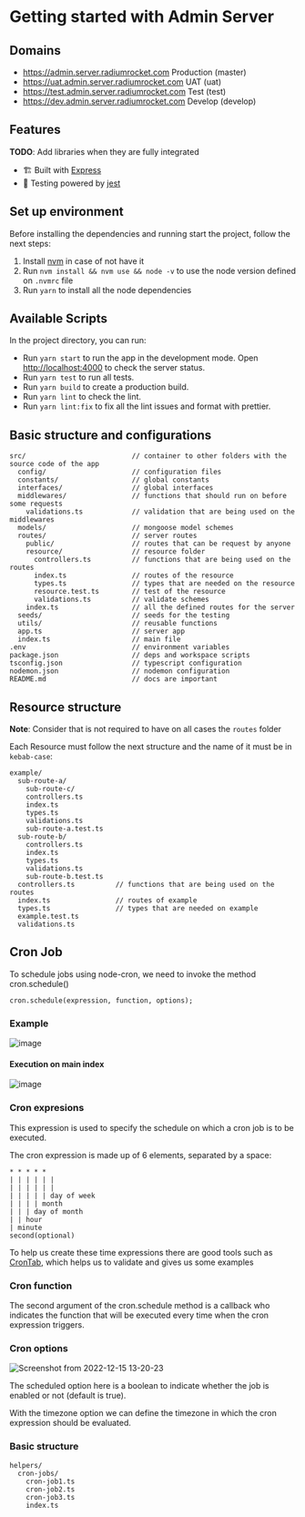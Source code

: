 # Getting started with Admin Server

## Domains

- https://admin.server.radiumrocket.com Production (master)
- https://uat.admin.server.radiumrocket.com UAT (uat)
- https://test.admin.server.radiumrocket.com Test (test)
- https://dev.admin.server.radiumrocket.com Develop (develop)

## Features

**TODO**: Add libraries when they are fully integrated

- 🏗 Built with [Express](http://expressjs.com/)
- 🚨 Testing powered by [jest](https://jestjs.io/docs/getting-started)

## Set up environment

Before installing the dependencies and running start the project, follow the next steps:

1. Install [nvm](https://github.com/nvm-sh/nvm#installing-and-updating) in case of not have it
2. Run `nvm install && nvm use && node -v` to use the node version defined on `.nvmrc` file
3. Run `yarn` to install all the node dependencies

## Available Scripts

In the project directory, you can run:

- Run `yarn start` to run the app in the development mode. Open [http://localhost:4000](http://localhost:4000) to check the server status.
- Run `yarn test` to run all tests.
- Run `yarn build` to create a production build.
- Run `yarn lint` to check the lint.
- Run `yarn lint:fix` to fix all the lint issues and format with prettier.

## Basic structure and configurations

```
src/                          // container to other folders with the source code of the app
  config/                     // configuration files
  constants/                  // global constants
  interfaces/                 // global interfaces
  middlewares/                // functions that should run on before some requests
    validations.ts            // validation that are being used on the middlewares
  models/                     // mongoose model schemes
  routes/                     // server routes
    public/                   // routes that can be request by anyone
    resource/                 // resource folder
      controllers.ts          // functions that are being used on the routes
      index.ts                // routes of the resource
      types.ts                // types that are needed on the resource
      resource.test.ts        // test of the resource
      validations.ts          // validate schemes
    index.ts                  // all the defined routes for the server
  seeds/                      // seeds for the testing
  utils/                      // reusable functions
  app.ts                      // server app
  index.ts                    // main file
.env                          // environment variables
package.json                  // deps and workspace scripts
tsconfig.json                 // typescript configuration
nodemon.json                  // nodemon configuration
README.md                     // docs are important
```

## Resource structure

**Note**: Consider that is not required to have on all cases the `routes` folder

Each Resource must follow the next structure and the name of it must be in `kebab-case`:

```
example/
  sub-route-a/
    sub-route-c/
    controllers.ts
    index.ts
    types.ts
    validations.ts
    sub-route-a.test.ts
  sub-route-b/
    controllers.ts
    index.ts
    types.ts
    validations.ts
    sub-route-b.test.ts
  controllers.ts          // functions that are being used on the routes
  index.ts                // routes of example
  types.ts                // types that are needed on example
  example.test.ts
  validations.ts
```

## Cron Job

To schedule jobs using node-cron, we need to invoke the method cron.schedule()

```
cron.schedule(expression, function, options);
```
### Example
![image](https://user-images.githubusercontent.com/94427392/207924865-0b096704-f8e1-4fa5-90ba-457fbcf12c6c.png)

#### Execution on main index
![image](https://user-images.githubusercontent.com/94427392/207926664-e1e5fb5d-3dd4-44d3-a745-eb29367eda3b.png)

### Cron expresions

This expression is used to specify the schedule on which a cron job is to be executed.

The cron expression is made up of 6 elements, separated by a space:

```
* * * * *
| | | | | |
| | | | | |
| | | | | day of week
| | | | month
| | | day of month
| | hour
| minute
second(optional)
```
To help us create these time expressions there are good tools such as [CronTab](https://crontab.guru/), which helps us to validate and gives us some examples
### Cron function

The second argument of the cron.schedule method is a callback who indicates the function that will be executed every time when the cron expression triggers.

### Cron options

![Screenshot from 2022-12-15 13-20-23](https://user-images.githubusercontent.com/94427392/207915041-fa9b9553-b76a-4a1f-8903-f6e16c1ada74.png)

The scheduled option here is a boolean to indicate whether the job is enabled or not (default is true).

With the timezone option we can define the timezone in which the cron expression should be evaluated.

### Basic structure

```
helpers/
  cron-jobs/
    cron-job1.ts
    cron-job2.ts
    cron-job3.ts
    index.ts
```
